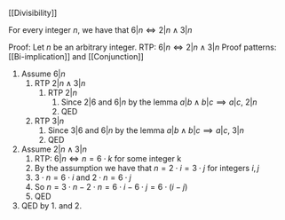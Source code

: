 [[Divisibility]]

For every integer $n$, we have that $6|n \iff 2|n \land 3|n$

Proof:
Let $n$ be an arbitrary integer.
RTP: $6|n \iff 2|n \land 3|n$
Proof patterns: [[Bi-implication]] and [[Conjunction]]
1. Assume $6|n$
	1. RTP $2|n \land 3|n$
		1. RTP $2|n$
			1. Since $2|6$ and $6|n$ by the lemma $a|b \land b|c \implies a|c$, $2|n$
			2. QED
	2. RTP $3|n$
		1. Since $3|6$ and $6|n$ by the lemma $a|b \land b|c \implies a|c$, $3|n$
		2. QED
2. Assume $2|n \land 3|n$
	1. RTP: $6|n \iff n = 6\cdot k$ for some integer k
	2. By the assumption we have that $n=2 \cdot i = 3 \cdot j$ for integers $i, j$
	3. $3 \cdot n = 6\cdot i$ and $2 \cdot n = 6 \cdot j$
	4. So $n = 3 \cdot n - 2\cdot n = 6 \cdot i - 6 \cdot j = 6 \cdot (i - j)$
	5. QED
3. QED by 1. and 2.